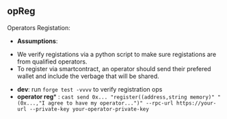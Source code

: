 ## opReg


Operators Registation:

-   **Assumptions**: 
* We verify registations via a python script to make sure registations are from qualified operators.
* To register via smartcontract, an operator should send their prefered wallet and include the verbage that will be shared.
-   **dev**: run `forge test -vvvv` to verify registration ops
-   **operator reg*** : `cast send 0x... "register((address,string memory)" "(0x...,"I agree to have my operator...")" --rpc-url https://your-url --private-key your-operator-private-key`